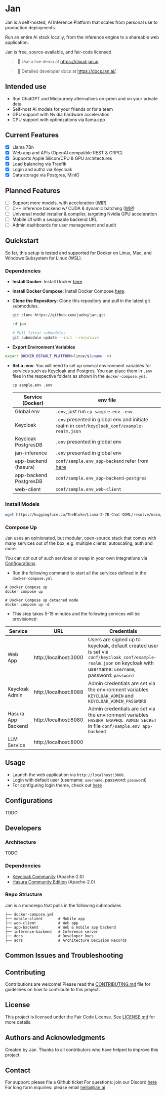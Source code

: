 # Jan

Jan is a self-hosted, AI Inference Platform that scales from personal use to production deployments.

Run an entire AI stack locally, from the inference engine to a shareable web application.

Jan is free, source-available, and fair-code licensed.

> 👋 Use a live demo at https://cloud.jan.ai.

> 👾 Detailed developer docs at https://docs.jan.ai/.

## Intended use
- Run ChatGPT and Midjourney alternatives on-prem and on your private data
- Self-host AI models for your friends or for a team
- GPU support with Nvidia hardware acceleration
- CPU support with optimizations via llama.cpp

## Current Features
- [x] Llama 7Bn
- [x] Web app and APIs (OpenAI compatible REST & GRPC)
- [x] Supports Apple Silicon/CPU & GPU architectures
- [x] Load balancing via Traefik
- [x] Login and authz via Keycloak
- [x] Data storage via Postgres, MinIO

## Planned Features
- [ ] Support more models, with acceleration ([WIP](https://github.com/janhq/accelerated_ai))
- [ ] C++ inference backend w/ CUDA & dynamic batching ([WIP](https://github.com/janhq/inference_backend))
- [ ] Universal model installer & compiler, targeting Nvidia GPU acceleration
- [ ] Mobile UI with a swappable backend URL
- [ ] Admin dashboards for user management and audit

## Quickstart

So far, this setup is tested and supported for Docker on Linux, Mac, and Windows Subsystem for Linux (WSL).

### Dependencies

- **Install Docker**: Install Docker [here](https://docs.docker.com/get-docker/).

- **Install Docker Compose**: Install Docker Compose [here](https://docs.docker.com/compose/install/).

- **Clone the Repository**: Clone this repository and pull in the latest git submodules.

  ```bash
  git clone https://github.com/janhq/jan.git

  cd jan

  # Pull latest submodules
  git submodule update --init --recursive
  ```

- **Export Environment Variables**
```sh
export DOCKER_DEFAULT_PLATFORM=linux/$(uname -m)
```

- **Set a .env**: You will need to set up several environment variables for services such as Keycloak and Postgres. You can place them in `.env` files in the respective folders as shown in the `docker-compose.yml`.

  ```bash
  cp sample.env .env
  ```

  | Service (Docker)       | env file                                                                                                                        |
  | ---------------------- | ------------------------------------------------------------------------------------------------------------------------------- |
  | Global env             | `.env`, just run `cp sample.env .env`                                                                                           |
  | Keycloak               | `.env` presented in global env and initiate realm in `conf/keycloak_conf/example-realm.json`                                    |
  | Keycloak PostgresDB    | `.env` presented in global env                                                                                                  |
  | jan-inference          | `.env` presented in global env                                                                                                  |
  | app-backend (hasura)   | `conf/sample.env_app-backend` refer from [here](https://hasura.io/docs/latest/deployment/graphql-engine-flags/config-examples/) |
  | app-backend PostgresDB | `conf/sample.env_app-backend-postgres`                                                                                          |
  | web-client             | `conf/sample.env_web-client`                                                                                                    |

### Install Models
```sh
wget https://huggingface.co/TheBloke/Llama-2-7B-Chat-GGML/resolve/main/llama-2-7b-chat.ggmlv3.q4_1.bin -P jan-inference/llm/models
```

### Compose Up

Jan uses an opinionated, but modular, open-source stack that comes with many services out of the box, e.g. multiple clients, autoscaling, auth and more.

You can opt out of such services or swap in your own integrations via [Configurations](#configurations).

- Run the following command to start all the services defined in the `docker-compose.yml`

```shell
# Docker Compose up
docker compose up

# Docker Compose up detached mode
docker compose up -d
```

- This step takes 5-15 minutes and the following services will be provisioned:

| Service     | URL                   | Credentials                                                                                                                                                           |
| -------------------- | --------------------- | -------------------------------------------------------------------------------------------------------------------------------------------------------------------- |
| Web App           | http://localhost:3000 | Users are signed up to keycloak, default created user is set via `conf/keycloak_conf/example-realm.json` on keycloak with username: `username`, password: `password` |
| Keycloak Admin             | http://localhost:8088 | Admin credentials are set via the environment variables `KEYCLOAK_ADMIN` and `KEYCLOAK_ADMIN_PASSWORD`                                                               |
| Hasura App Backend | http://localhost:8080 | Admin credentials are set via the environment variables `HASURA_GRAPHQL_ADMIN_SECRET` in file `conf/sample.env_app-backend`                                          |
| LLM Service          | http://localhost:8000 |                                                                                                                                                                                                                                                                                          |

## Usage

- Launch the web application via `http://localhost:3000`.
- Login with default user (username: `username`, password: `password`)
- For configuring login theme, check out [here](KC.md)

## Configurations

TODO

## Developers

### Architecture

TODO

### Dependencies

- [Keycloak Community](https://github.com/keycloak/keycloak) (Apache-2.0)
- [Hasura Community Edition](https://github.com/hasura/graphql-engine) (Apache-2.0)

### Repo Structure

Jan is a monorepo that pulls in the following submodules

```shell
├── docker-compose.yml
├── mobile-client       # Mobile app
├── web-client          # Web app
├── app-backend         # Web & mobile app backend
├── inference-backend   # Inference server
├── docs                # Developer Docs
├── adrs                # Architecture Decision Records
```

## Common Issues and Troubleshooting

## Contributing

Contributions are welcome! Please read the [CONTRIBUTING.md](CONTRIBUTING.md) file for guidelines on how to contribute to this project.

## License

This project is licensed under the Fair Code License. See [LICENSE.md](LICENSE.md) for more details.

## Authors and Acknowledgments

Created by Jan. Thanks to all contributors who have helped to improve this project.

## Contact

For support: please file a Github ticket
For questions: join our Discord [here](https://discord.gg/FTk2MvZwJH)
For long form inquiries: please email hello@jan.ai
